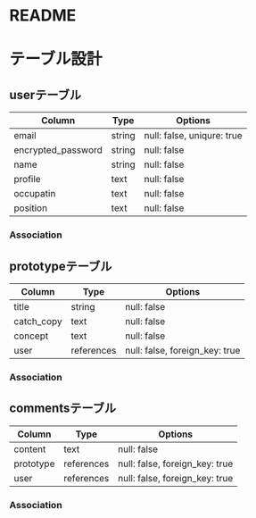 # README

# テーブル設計

## userテーブル

| Column                  | Type   | Options                          |
| ----------------------- | ------ | -------------------------------- |
| email                   | string | null: false, uniqure: true       |
| encrypted_password      | string | null: false                      |
| name                    | string | null: false                      |
| profile                 | text   | null: false                      |
| occupatin               | text   | null: false                      |
| position                | text   | null: false                      |


### Association



## prototypeテーブル


| Column        | Type         | Options                              |
| ------------- | ------------ | ------------------------------------ |
| title         | string       | null: false                          |
| catch_copy    | text         | null: false                          |
| concept       | text         | null: false                          |
| user          | references   | null: false, foreign_key: true       |


### Association







## commentsテーブル


| Column      | Type           | Options                              |
| ----------- | -------------- | ------------------------------------ |
| content     | text           | null: false                          |
| prototype   | references     | null: false, foreign_key: true       |
| user        | references     | null: false, foreign_key: true       |


### Association